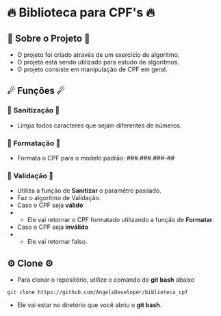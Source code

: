 # 🔥 Biblioteca para CPF's 🔥

## 🚀 Sobre o Projeto 🚀

- O projeto foi criado através de um exercicio de algoritmo.
- O projeto está sendo utilizado para estudo de algoritmos.
- O projeto consiste em manipulação de CPF em geral.

## ☄ Funções ☄

### 🎇 Sanitização 🎇

- Limpa todos caracteres que sejam diferentes de números.

### 🎇 Formatação 🎇

- Formata o CPF para o modelo padrão: ###.###.###-## 

### 🎇 Validação 🎇

- Utiliza a função de **Sanitizar** o paramêtro passado.
- Faz o algoritmo de Validação.
- Caso o CPF seja **válido**
- -  Ele vai retornar o CPF formatado utilizando a função de **Formatar**.
-  Caso o CPF seja **inválido**
- -  Ele vai retornar falso.

## ⚙ Clone ⚙

- Para clonar o repositório, utilize o comando do **git bash** abaixo

```
git clone https://github.com/AngelsDeveloper/biblioteca_cpf
```

- Ele vai estar no diretório que você abriu o **git bash**.
